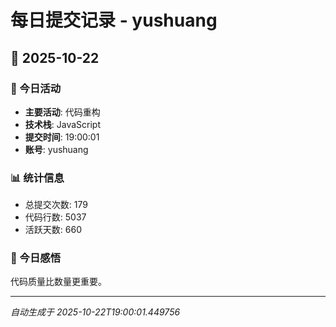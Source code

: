 # 每日提交记录 - yushuang

## 📅 2025-10-22

### 🎯 今日活动
- **主要活动**: 代码重构
- **技术栈**: JavaScript
- **提交时间**: 19:00:01
- **账号**: yushuang

### 📊 统计信息
- 总提交次数: 179
- 代码行数: 5037
- 活跃天数: 660

### 💭 今日感悟
代码质量比数量更重要。

---
*自动生成于 2025-10-22T19:00:01.449756*
